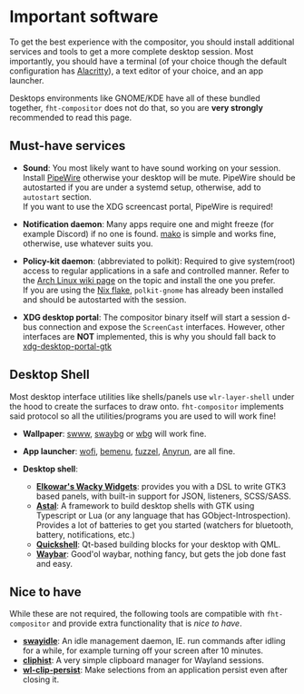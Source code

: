 # Important software

To get the best experience with the compositor, you should install additional services and tools to
get a more complete desktop session. Most importantly, you should have a terminal (of your choice
though the default configuration has [Alacritty](https://github.com/Alacritty/Alacritty)),
a text editor of your choice, and an app launcher.

Desktops environments like GNOME/KDE have all of these bundled together, `fht-compositor` does not
do that, so you are **very strongly** recommended to read this page.


## Must-have services

- **Sound**: You most likely want to have sound working on your session. Install
  [PipeWire](https://www.pipewire.org/) otherwise your desktop will be mute. PipeWire should
  be autostarted if you are under a systemd setup, otherwise, add to `autostart` section.<br>
  If you want to use the XDG screencast portal, PipeWire is required!

- **Notification daemon**: Many apps require one and might freeze (for example Discord) if no one
  is found. [mako](https://github.com/emersion/mako) is simple and works fine, otherwise, use
  whatever suits you.

- **Policy-kit daemon**: (abbreviated to polkit): Required to give system(root) access to regular
  applications in a safe and controlled manner. Refer to the
  [Arch Linux wiki page](https://wiki.archlinux.org/title/Polkit#Authentication_agents)
  on the topic and install the one you prefer.<br>
  If you are using the [Nix flake](../nix/flake.md), `polkit-gnome` has already been installed
  and should be autostarted with the session.

- **XDG desktop portal**: The compositor binary itself will start a session d-bus connection and
  expose the `ScreenCast` interfaces. However, other interfaces are **NOT** implemented, this is why
  you should fall back to
  [xdg-desktop-portal-gtk](https://github.com/flatpak/xdg-desktop-portal-gtk)

## Desktop Shell

Most desktop interface utilities like shells/panels use `wlr-layer-shell` under the hood to create
the surfaces to draw onto. `fht-compositor` implements said protocol so all the utilities/programs
you are used to will work fine!

- **Wallpaper**: [swww](https://github.com/LGFae/swww), [swaybg](https://github.com/swaywm/swaybg)
  or [wbg](https://codeberg.org/dnkl/wbg) will work fine.

- **App launcher**: [wofi](https://hg.sr.ht/~scoopta/wofi),
  [bemenu](https://github.com/Cloudef/bemenu), [fuzzel](https://codeberg.org/dnkl/fuzzel),
  [Anyrun](https://github.com/anyrun-org/anyrun), are all fine.

- **Desktop shell**:
  - [**Elkowar's Wacky Widgets**](https://github.com/elkowar/eww): provides you with a DSL to write
    GTK3 based panels, with built-in support for JSON, listeners, SCSS/SASS.
  - [**Astal**](https://github.com/aylur/astal): A framework to build desktop shells with GTK using
    Typescript or Lua (or any language that has GObject-Introspection).<br>
    Provides a lot of batteries to get you started (watchers for bluetooth, battery, notifications,
    etc.)
  - [**Quickshell**](https://git.outfoxxed.me/outfoxxed/quickshell): Qt-based building blocks for
    your desktop with QML.
  - [**Waybar**](https://github.com/Alexays/Waybar): Good'ol waybar, nothing fancy, but gets the
    job done fast and easy.

## Nice to have

While these are not required, the following tools are compatible with `fht-compositor` and provide
extra functionality that is *nice to have*.

- [**swayidle**](https://github.com/swaywm/swayidle): An idle management daemon, IE. run commands
  after idling for a while, for example turning off your screen after 10 minutes.
- [**cliphist**](https://github.com/sentriz/cliphist): A very simple clipboard manager for Wayland
  sessions.
- [**wl-clip-persist**](https://github.com/Linus789/wl-clip-persist): Make selections from an
  application persist even after closing it.
